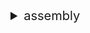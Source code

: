 <details>
<summary style='font-size: 20px;'>assembly</summary>
<div markdown='1'>

### Detect Results

| Detector | Impact | Confidence | Info |
|:---:|:---:|:---:|:---:|
| assembly | <span style='color:skyblue'> Informational </span> | <span style='color:sandybrown'> Low </span> | Function Bar.blockingFunction() (test/detector/shift.sol#7-11) uses inline-assembly
 |||


### Vulnerabiltiy in code:

```solidity
line 7:     function blockingFunction() public pure returns (bool) {

```
 ---

 
<details> 
    <summary style='font-size: 18px;color:pink;'> 💡 What is Inline Assembly? </summary><br />
    
`inline-assembly` allows for direct interaction with the EVM, providing a level of control and precision that is not achievable at a high-level.

Specifically, it enables you to adjust gas usage and access specific EVM features. In Solidity, you can write `inline-assembly` using the intermediate language Yul, which is designed to compile into EVM bytecode. 

It is written in the following form:

```solidity
assembly{ ... }
```

</details>
<br />

Typically, the Solidity compiler performs checks to ensure that memory is well-defined and safe. However, when using `inline-assembly`, you can bypass the compiler's checks, potentially leading to memory manipulation.


### Exploit scenario:


```solidity
contract VulnerableContract {
    uint8 public balance;

    function deposit(uint8 amount) public {
        assembly {
            sstore(balance.slot, add(sload(balance.slot), amount))
        }
    }

    function withdraw(uint8 amount) public {
        require(amount <= balance, "Insufficient balance");
        assembly {
            sstore(balance.slot, sub(sload(balance.slot), amount))
        }
    }
}
```


In the `deposit` function, the `add` assembly instruction is used to add `amount` to the `balance`. 
If the `balance` is close to its maximum value, such as 255, an overflow can occur when attempting to add more, causing the `balance` to wrap around unexpectedly and decrease.


### Recommendation:

Be cautious when using `inline assembly.`

### Reference:


- https://medium.com/@ac1d_eth/technical-exploration-of-inline-assembly-in-solidity-b7d2b0b2bda8
- [https://solidity-kr.readthedocs.io/ko/latest/assembly.html#:~:text=Inline assembly is a way to access the Ethereum Virtual Machine at a low level. This bypasses several important safety features and checks of Solidity. You should only use it for tasks that need it%2C and only if you are confident with using it](https://solidity-kr.readthedocs.io/ko/latest/assembly.html#:~:text=Inline%20assembly%20is%20a%20way%20to%20access%20the%20Ethereum%20Virtual%20Machine%20at%20a%20low%20level.%20This%20bypasses%20several%20important%20safety%20features%20and%20checks%20of%20Solidity.%20You%20should%20only%20use%20it%20for%20tasks%20that%20need%20it%2C%20and%20only%20if%20you%20are%20confident%20with%20using%20it).    
    

</details>

